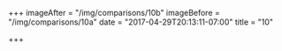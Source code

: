 +++
imageAfter = "/img/comparisons/10b"
imageBefore = "/img/comparisons/10a"
date = "2017-04-29T20:13:11-07:00"
title = "10"

+++

